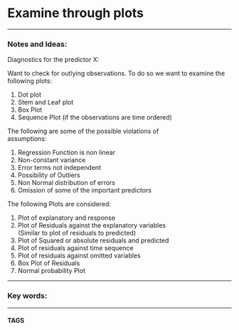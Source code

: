 # Examine through plots


---
### Notes and Ideas:
Diagnostics for the predictor X:  
  
Want to check for outlying observations. To do so we want  to examine the following plots:  
  
1. Dot plot  
2. Stem and Leaf plot  
3. Box Plot  
4. Sequence Plot (if the observations are time ordered)

The following are some of the possible violations of  
assumptions:  
  
1. Regression Function is non linear  
2. Non-constant variance  
3. Error terms not independent  
4. Possibility of Outliers  
5. Non Normal distribution of errors  
6. Omission of some of the important predictors  
  
  
The following Plots are considered:  
  
1. Plot of explanatory and response  
2. Plot of Residuals against the explanatory variables  
(Similar to plot of residuals to predicted)  
3. Plot of Squared or absolute residuals and predicted  
4. Plot of residuals against time sequence  
5. Plot of residuals against omitted variables  
6. Box Plot of Residuals  
7. Normal probability Plot


---

### Key words:

---
#### TAGS